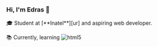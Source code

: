 ### Hi, I'm Edras 👋
<p> 🎓 Student at [**Inatel**][ur] and aspiring web developer.</p>
<p> 📚 Currently, learning <img alt="html5" src="https://img.shields.io/badge/-HTML5-E34F26?style=flat-square&logo=html5&logoColor=white"/> </p>


[ur]: https://inatel.br/
